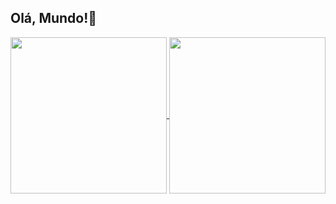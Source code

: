 ## Olá, Mundo!👋

<a href="https://github.com/devnicolly/github-readme-stats">
  <img height=250 width=250 align="center" src="https://github-readme-stats.vercel.app/api?username=devnicolly&show_icons=true&title_color=B93559&text_color=81253&border_color=81253E&bg_color=FEFDED&icon_color=B93559" />
</a>
<a href="https://github.com/devnicolly/github-readme-stats">
  <img height=250 width=250 align="center" src="https://github-readme-stats.vercel.app/api/top-langs/?username=devnicolly&title_color=B93559&border_color=81253E&bg_color=FEFDED&layout=compact" />
</a>
